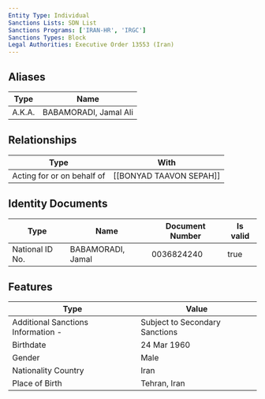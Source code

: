 ```yaml
---
Entity Type: Individual
Sanctions Lists: SDN List
Sanctions Programs: ['IRAN-HR', 'IRGC']
Sanctions Types: Block
Legal Authorities: Executive Order 13553 (Iran)
---
```


## Aliases
| Type  | Name      | 
|-------|-----------|
| A.K.A. | BABAMORADI, Jamal Ali |

## Relationships
| Type  | With      | 
|-------|-----------|
| Acting for or on behalf of | [[BONYAD TAAVON SEPAH]] |

## Identity Documents
| Type  | Name      | Document Number | Is valid |
|-------|-----------|-----------------|----------|
| National ID No. | BABAMORADI, Jamal | 0036824240 | true |

## Features
| Type  | Value      |
|-------|------------|
| Additional Sanctions Information - | Subject to Secondary Sanctions |
| Birthdate | 24 Mar 1960 |
| Gender | Male |
| Nationality Country | Iran |
| Place of Birth | Tehran, Iran |

